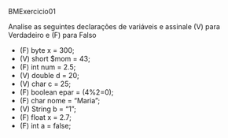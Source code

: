 
BMExercicio01

Analise as seguintes declarações de variáveis e assinale (V) para Verdadeiro e (F) para Falso

* (F) byte x = 300;
* (V) short $mom = 43;
* (F) int num = 2.5;
* (V) double d = 20;
* (V) char c = 25;
* (F) boolean epar = (4%2=0);
* (F) char nome = “Maria”;
* (V) String b = “1”;
* (F) float x = 2.7;
* (F) int a = false;
